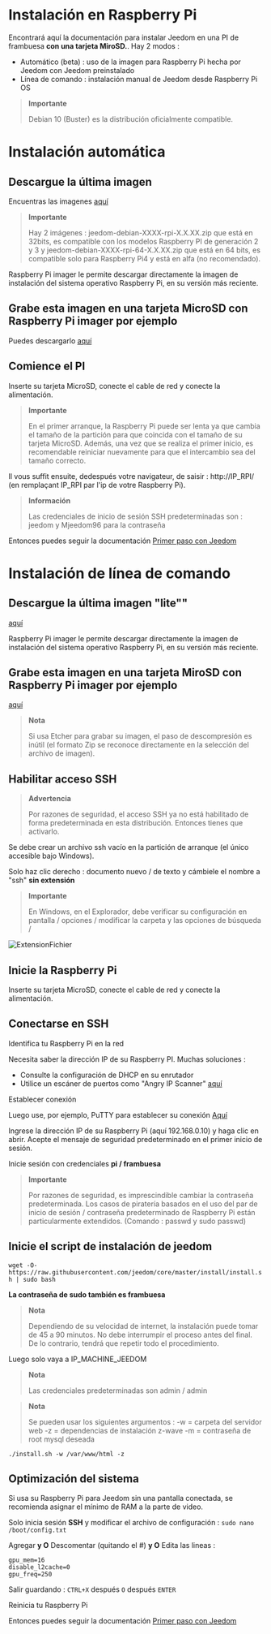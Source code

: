 # Instalación en Raspberry Pi

Encontrará aquí la documentación para instalar Jeedom en una PI de frambuesa **con una tarjeta MiroSD.**. Hay 2 modos :

- Automático (beta) : uso de la imagen para Raspberry Pi hecha por Jeedom con Jeedom preinstalado
- Línea de comando : instalación manual de Jeedom desde Raspberry Pi OS

> **Importante**
>
> Debian 10 (Buster) es la distribución oficialmente compatible.

# Instalación automática

## Descargue la última imagen

Encuentras las imagenes [aquí](https://images.jeedom.com/rpi/)

> **Importante**
>
>Hay 2 imágenes : jeedom-debian-XXXX-rpi-X.X.XX.zip que está en 32bits, es compatible con los modelos Raspberry PI de generación 2 y 3 y jeedom-debian-XXXX-rpi-64-X.X.XX.zip que está en 64 bits, es compatible solo para Raspberry Pi4 y está en alfa (no recomendado).

Raspberry Pi imager le permite descargar directamente la imagen de instalación del sistema operativo Raspberry Pi, en su versión más reciente.

## Grabe esta imagen en una tarjeta MicroSD con Raspberry Pi imager por ejemplo

Puedes descargarlo [aquí](https://www.raspberrypi.org/downloads/)

## Comience el PI

Inserte su tarjeta MicroSD, conecte el cable de red y conecte la alimentación.

> **Importante**
>
> En el primer arranque, la Raspberry Pi puede ser lenta ya que cambia el tamaño de la partición para que coincida con el tamaño de su tarjeta MicroSD. Además, una vez que se realiza el primer inicio, es recomendable reiniciar nuevamente para que el intercambio sea del tamaño correcto.

Il vous suffit ensuite, dedespués votre navigateur, de saisir : http://IP_RPI/ (en remplaçant IP_RPI par l'ip de votre Raspberry Pi).

> **Información**
>
> Las credenciales de inicio de sesión SSH predeterminadas son : jeedom y Mjeedom96 para la contraseña 

Entonces puedes seguir la documentación [Primer paso con Jeedom](https://doc.jeedom.com/es_ES/premiers-pas/index)

# Instalación de línea de comando

## Descargue la última imagen "lite""

[aquí](https://downloads.raspberrypi.org/raspbian_lite_latest)

Raspberry Pi imager le permite descargar directamente la imagen de instalación del sistema operativo Raspberry Pi, en su versión más reciente.

## Grabe esta imagen en una tarjeta MiroSD con Raspberry Pi imager por ejemplo

[aquí](https://www.raspberrypi.org/downloads/)

> **Nota**
>
> Si usa Etcher para grabar su imagen, el paso de descompresión es inútil (el formato Zip se reconoce directamente en la selección del archivo de imagen).

## Habilitar acceso SSH

> **Advertencia**
>
> Por razones de seguridad, el acceso SSH ya no está habilitado de forma predeterminada en esta distribución. Entonces tienes que activarlo.

Se debe crear un archivo ssh vacío en la partición de arranque (el único accesible bajo Windows).

Solo haz clic derecho : documento nuevo / de texto y cámbiele el nombre a "ssh" **sin extensión**

> **Importante**
>
> En Windows, en el Explorador, debe verificar su configuración en pantalla / opciones / modificar la carpeta y las opciones de búsqueda /

![ExtensionFichier](images/ExtensionFichier.PNG)

## Inicie la Raspberry Pi

Inserte su tarjeta MicroSD, conecte el cable de red y conecte la alimentación.

## Conectarse en SSH

Identifica tu Raspberry Pi en la red

Necesita saber la dirección IP de su Raspberry PI. Muchas soluciones :

-   Consulte la configuración de DHCP en su enrutador
-   Utilice un escáner de puertos como "Angry IP Scanner" [aquí](http://angryip.org/download/#windows)

Establecer conexión

Luego use, por ejemplo, PuTTY para establecer su conexión [Aquí](http://www.putty.org/)

Ingrese la dirección IP de su Raspberry Pi (aquí 192.168.0.10) y haga clic en abrir. Acepte el mensaje de seguridad predeterminado en el primer inicio de sesión.

Inicie sesión con credenciales **pi / frambuesa**

> **Importante**
>
> Por razones de seguridad, es imprescindible cambiar la contraseña predeterminada. Los casos de piratería basados en el uso del par de inicio de sesión / contraseña predeterminado de Raspberry Pi están particularmente extendidos. (Comando : passwd y sudo passwd)

## Inicie el script de instalación de jeedom

``wget -O- https://raw.githubusercontent.com/jeedom/core/master/install/install.sh | sudo bash``

**La contraseña de sudo también es frambuesa**

> **Nota**
>
> Dependiendo de su velocidad de internet, la instalación puede tomar de 45 a 90 minutos. No debe interrumpir el proceso antes del final. De lo contrario, tendrá que repetir todo el procedimiento.

Luego solo vaya a IP\_MACHINE\_JEEDOM

> **Nota**
>
> Las credenciales predeterminadas son admin / admin

> **Nota**
>
> Se pueden usar los siguientes argumentos : -w = carpeta del servidor web -z = dependencias de instalación z-wave -m = contraseña de root mysql deseada

````
./install.sh -w /var/www/html -z
````

## Optimización del sistema

Si usa su Raspberry Pi para Jeedom sin una pantalla conectada, se recomienda asignar el mínimo de RAM a la parte de video.

Solo inicia sesión **SSH** y modificar el archivo de configuración : ``sudo nano /boot/config.txt``

Agregar **y O** Descomentar (quitando el #) **y O** Edita las lineas :

````
gpu_mem=16
disable_l2cache=0
gpu_freq=250
````

Salir guardando : ``CTRL+X`` después ``O`` después ``ENTER``

Reinicia tu Raspberry Pi

Entonces puedes seguir la documentación [Primer paso con Jeedom](https://doc.jeedom.com/es_ES/premiers-pas/index)

